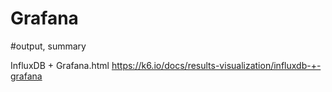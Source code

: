 # Grafana

#output, summary

InfluxDB + Grafana.html
https://k6.io/docs/results-visualization/influxdb-+-grafana